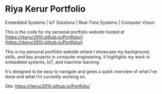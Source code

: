 # Riya Kerur Portfolio
Embedded Systems | IoT Solutions | Real-Time Systems | Computer Vision

This is the code for my personal portfolio website hosted at [https://rkerur2910.github.io/Portfolio/](https://rkerur2910.github.io/Portfolio/)

This is my personal portfolio website where I showcase my background, skills, and key projects in computer engineering. It highlights my work in embedded systems, IoT, and machine learning. 

It's designed to be easy to navigate and gives a quick overview of what I’ve done and what I’m currently working on.

Site: https://rkerur2910.github.io/Portfolio/
